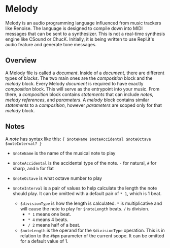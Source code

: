 # Melody

Melody is an audio programming language influenced from music trackers like Renoise. The language is designed to compile down into MIDI messages that can be sent to a synthesizer. This is not a real-time synthesis engine like CSound or ChucK. Initially, it is being written to use Repl.it's audio feature and generate tone messages.

## Overview

A Melody file is called a _document_. Inside of a _document_, there are different types of _blocks_. The two main ones are the _composition_ block and the _melody_ block. Every Melody _document_ is required to have exactly _composition_ block. This will serve as the entrypoint into your music. From there, a _composition_ block contains _statements_ that can include _notes_, _melody references_, and _parameters_. A _melody_ block contains similar _statements_ to a _composition_, however _parameters_ are scoped only for that _melody_ block.

## Notes

A _note_ has syntax like this: `{ $noteName $noteAccidental $noteOctave $noteInterval? }`

* `$noteName` is the name of the musical note to play
* `$noteAccidental` is the accidental type of the note. `-` for natural, `#` for sharp, and `b` for flat
* `$noteOctave` is what octave number to play

* `$noteInterval` is a pair of values to help calculate the length the note should play. It can be omitted with a default pair of `* 1`, which is 1 beat.
  * `$divisionType` is how the length is calculated. `*` is multiplicative and will cause the note to play for `$noteLength` beats. `/` is division.
    * `* 1` means one beat.
    * `* 4` means 4 beats.
    * `/ 2` means half of a beat.
  * `$noteLength` is the operand for the `$divisionType` operation. This is in relation to the `#bpm` parameter of the current scope. It can be omitted for a default value of 1.